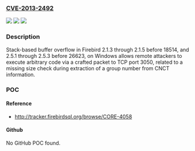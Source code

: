 ### [CVE-2013-2492](https://cve.mitre.org/cgi-bin/cvename.cgi?name=CVE-2013-2492)
![](https://img.shields.io/static/v1?label=Product&message=n%2Fa&color=blue)
![](https://img.shields.io/static/v1?label=Version&message=n%2Fa&color=blue)
![](https://img.shields.io/static/v1?label=Vulnerability&message=n%2Fa&color=brighgreen)

### Description

Stack-based buffer overflow in Firebird 2.1.3 through 2.1.5 before 18514, and 2.5.1 through 2.5.3 before 26623, on Windows allows remote attackers to execute arbitrary code via a crafted packet to TCP port 3050, related to a missing size check during extraction of a group number from CNCT information.

### POC

#### Reference
- http://tracker.firebirdsql.org/browse/CORE-4058

#### Github
No GitHub POC found.

